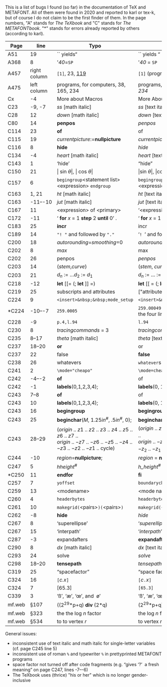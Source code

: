 This is a list of bugs I found (so far) in the documentation of TeX and METAFONT. All of them were found in 2020 and reported to karl or tex-k, but of course I do not claim to be the first finder of them. In the page numbers, "A" stands for _The TeXbook_ and "C" stands for _The METAFONTbook_. "\*" stands for errors already reported by others (according to karl).

Page | line | Typo | Correction
-----|------|------|------------
A51|19|\`\` yields“|\`\` yields “
A368|8|'*40*=`SP`|'*40* = `SP`
A457|right column|`[1]`, 23, <u>119</u>|`[1]` (progress report), 23, <u>119</u>
A475|left column|programs, for computers, 38, 165, 234|programs, for computers, 38, 165, *234*
Cx|-4|More about Macros|More About Macros
C23|-9, -7|*ss* [math italic]|*ss* [text italic]
C28|12|*down* [math italic]|*down* [text italic]
C80|14|**penpos**|*penpos*
C114|23|**of**|of
C115|19|*currentpicture*:=**nullpicture**|*currentpicture* := **nullpicture**
C116|8|**hide**|*hide*
C134|-4|*heart* [math italic]|*heart* [text italic]
C143|1|‘hide’|“hide”
C150|21|\| sin *θ*\|, \| cos *θ*\||\|sin *θ*\|, \|cos *θ*\|
C157|6|`begingroup`\<statement list\>\<expression\> `endgroup`|`begingroup`\<statement list\>\<expression\>`endgroup`
C163|1, 21|*ht* [math italic]|*ht* [text italic]
C163|-11–-10|*jut* [math italic]|*jut* [text italic]
C167|11|\<expression\> of \<primary\>|‘\<expression\> of \<primary\>’
C172|-11|‘ **for** *x* = 1 **step** 2 **until** 0’ .|‘ **for** *x* = 1 **step** 2 **until** 0 ’.
C183|25|**incr**|incr
C189|14|`"! "` and followed by `"."`|‘`! `’ and followed by ‘`.`’
C200|18|*autorounding*=*smoothing*=0|*autorounding* = *smoothing* = 0
C202|8|*max*|max
C202|26|penpos|*penpos*
C203|14|(*stem*,*curve*)|(*stem*, *curve*)
C203|21|*d*<sub>*n*</sub> := …*d*<sub>2</sub> := *d*<sub>1</sub>|*d*<sub>*n*</sub> := … := *d*<sub>2</sub> := *d*<sub>1</sub>
C218|-12|**let** [[= (; **let** ]] =)|**let** [[ = (; **let** ]] = )
C219|25|subscripts and attributes|["attribute" is an unexplained concept]
C224|9|`<insert>&nbsp;&nbsp;mode_setup`|`<insert>&nbsp;&nbsp;&nbsp;mode_setup`
\*C224|-10–-7|`259.0005`|`259.00049` [also reverse the order of the four lines]
C228|-9|`p.4,l.94`|`l.94`
C230|8|*tracingcommands* = 3|*tracingcommands* ≥ 3
C235|8–17|*theta* [math italic]|*theta* [text italic]
C237|18–20|**or**|or
C237|22|false|**false**
C238|26|whatevers|`whatever`s
C241|2|`\mode="cheapo"`|`\mode=cheapo`
C242|-4–-2|**of**|of
C242|-1|**labels**(0,1,2,3,4);|**labels**(0, 1, 2, 3, 4);
C243|7–8|**of**|of
C243|10|**labels**(0,1,2,3,4);|**labels**(0, 1, 2, 3, 4);
C243|16|**begingroup**|**begingroup** **save** *region*;
C243|25|**beginchar**(*M*, 1.25*in*<sup>#</sup>, .5*in*<sup>#</sup>, 0);|**beginchar**(`"M"`, 1.25*in*<sup>#</sup>, .5*in*<sup>#</sup>, 0);
C243|28–29|(*origin* .. *z*1 .. *z*2 .. *z*3 .. *z*4 .. *z*5 .. *z*6 .. *z*7 ..<br>*origin* .. −*z*7 .. −*z*6 .. −*z*5 .. −*z*4 .. −*z*3 .. −*z*2 .. −*z*1 .. cycle)|(*origin* .. *z*<sub>1</sub> .. *z*<sub>2</sub> .. *z*<sub>3</sub> .. *z*<sub>4</sub> .. *z*<sub>5</sub> .. *z*<sub>6</sub> .. *z*<sub>7</sub> ..<br>*origin* .. −*z*<sub>7</sub> .. −*z*<sub>6</sub> .. −*z*<sub>5</sub> .. −*z*<sub>4</sub> .. −*z*<sub>3</sub> .. −*z*<sub>2</sub> .. −*z*<sub>1</sub> .. cycle)
C244|-10|*region*=**nullpicture**;|*region* = **nullpicture**;
C247|5|*hheight*<sup>#</sup>|*h_height*<sup>#</sup>
\*C250|11|**endfor**|**fi**
C257|7|`yoffset`|`boundarychar`
C259|13|\<modename\>|\<mode name\>
C260|4|`headerbytes`|`headerbyte`
C261|10|`makegrid(`\<pairs\>`)(`\<pairs\>`)`|`makegrid(`\<numerics\>`)(`\<numerics\>`)`
C262|-8|**hide**|*hide*
C267|8|‘superellipse’|‘*superellipse*’
C267|15|‘interpath’|‘*interpath*’
C287|-3|expandafters|**expandafter**s
C290|8|*dx* [math italic]|*dx* [text italic]
C293|24|solve|*solve*
C298|18–20|**tensepath**|*tensepath*
C319|25|“spacefactor”|“space factor”
C324|16|`[`*c.x*`]`|`[`*c*`.`*x*`]`
C324|7|[65.3]|`[65.3]`
C339|3|‘ß’, ‘æ’, ‘œ’, and &nbsp;ø’|‘ß’, ‘æ’, ‘œ’, and ‘ø’
mf.web|§107|((2<sup>29</sup>\*p+q) **div** (2\*q)|(2<sup>29</sup>\*p+q) **div** (2\*q)
mf.web|§323|the the log *n* factor|the log *n* factor
mf.web|§534|to to vertex *r*|to vertex *r*

General issues:
- inconsistent use of text italic and math italic for single-letter variables (cf. page C245 line 5)
- inconsistent use of roman `%` and typewriter `%` in prettyprinted METAFONT programs
- space factor not turned off after code fragments (e.g. “gives ‘?’&nbsp; a fresh meaning” on page C247, lines -7–-6)
- The TeXbook uses (thrice) "his or her" which is no longer gender-inclusive
